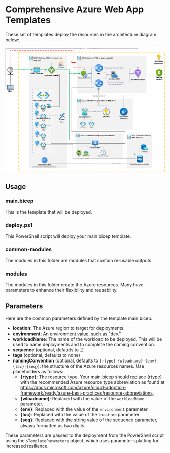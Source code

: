 # Comprehensive Azure Web App Templates

These set of templates deploy the resources in the architecture diagram below:

![Architecture Diagram](docs/Wellness%20architecture.png)

## Usage

### main.bicep

This is the template that will be deployed.

### deploy.ps1

This PowerShell script will deploy your main.bicep template.

### common-modules

The modules in this folder are modules that contain re-usable outputs.

### modules

The modules in this folder create the Azure resources. Many have parameters to enhance their flexibility and reusability.

## Parameters

Here are the common parameters defined by the template main.bicep:

* **location**: The Azure region to target for deployments.
* **environment**: An environment value, such as "dev."
* **workloadName**: The name of the workload to be deployed. This will be used to name deployments and to complete the naming convention.
* **sequence** (optional, defaults to `1`)
* **tags** (optional, defaults to none)
* **namingConvention** (optional, defaults to `{rtype}-{wloadname}-{env}-{loc}-{seq}`): the structure of the Azure resources names. Use placeholders as follows:
  * **{rtype}**: The resource type. Your main.bicep should replace {rtype} with the recommended Azure resource type abbreviation as found at <https://docs.microsoft.com/azure/cloud-adoption-framework/ready/azure-best-practices/resource-abbreviations>.
  * **{wloadname}**: Replaced with the value of the `workloadName` parameter.
  * **{env}**: Replaced with the value of the `environment` parameter.
  * **{loc}**: Replaced with the value of the `location` parameter.
  * **{seq}**: Replaced with the string value of the sequence parameter, always formatted as two digits.

These parameters are passed to the deployment from the PowerShell script using the `$TemplateParameters` object, which uses parameter splatting for increased resilience.
